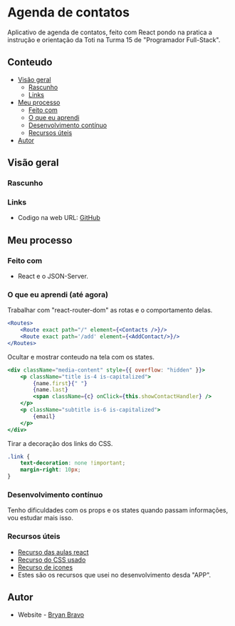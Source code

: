 # Agenda de contatos
Aplicativo de agenda de contatos, feito com React pondo na pratica a instrução e orientação da Toti na Turma 15 de "Programador Full-Stack".

## Conteudo

- [Visão geral](#visao-geral)
  - [Rascunho](#rascunho)
  - [Links](#links)
- [Meu processo](#meu-processo)
  - [Feito com](#feito-com)
  - [O que eu aprendi](#o-que-eu-aprendi)
  - [Desenvolvimento contínuo](#desenvolvimento-contínuo)
  - [Recursos úteis](#recursos-uteis)
- [Autor](#autor)

## Visão geral

### Rascunho

<!-- ![](/src/imagens/Portofolio.png)
<div> 
  <img align="center" height="150em" src="/src/imagens/Contato.png" />
  <img align="center" height="150em" src="/src/imagens/Sobre.png" />
  <img align="center" height="150em" src="/src/imagens/Habilidades.png" />
</div> -->

### Links

- Codigo na web URL: [GitHub](https://github.com/Akherox/contact-list)
<!-- - Site ao vivo URL: [Vercel Pages](https://portofolio-akherox.vercel.app/) -->

## Meu processo

### Feito com

- React e o JSON-Server.

### O que eu aprendi (até agora)

Trabalhar com "react-router-dom" as rotas e o comportamento delas.

```jsx
<Routes>
    <Route exact path="/" element={<Contacts />}/>
    <Route exact path='/add' element={<AddContact/>}/>
</Routes>
```
Ocultar e mostrar conteudo na tela com os states.
```jsx
<div className="media-content" style={{ overflow: "hidden" }}>
    <p className="title is-4 is-capitalized">
        {name.first}{" "}
        {name.last}
        <span className={c} onClick={this.showContactHandler} />
    </p>
    <p className="subtitle is-6 is-capitalized">
        {email}
    </p>
</div>
```
Tirar a decoração dos links do CSS.
```css
.link {
    text-decoration: none !important;
    margin-right: 10px;
}
```

### Desenvolvimento contínuo

Tenho dificuldades com os props e os states quando passam informações, vou estudar mais isso.

### Recursos úteis

- [Recurso das aulas react](https://github.com/toti-br/react-aula-1-turma-15)
- [Recurso do CSS usado](https://bulma.io/)
- [Recurso de icones](https://fontawesome.com/v5/search)
- Estes são os recursos que usei no desenvolvimento desda "APP".

## Autor

- Website - [Bryan Bravo](https://www.linkedin.com/in/alex-bravo-008-mk)